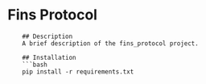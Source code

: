 # Fins Protocol

        ## Description
        A brief description of the fins_protocol project.

        ## Installation
        ```bash
        pip install -r requirements.txt
        